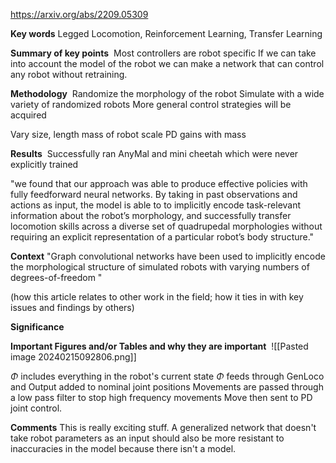 https://arxiv.org/abs/2209.05309

**Key words**
Legged Locomotion, Reinforcement Learning, Transfer Learning

**Summary of key points** 
Most controllers are robot specific
If we can take into account the model of the robot we can make a network that can control any robot without retraining.

**Methodology** 
Randomize the morphology of the robot
Simulate with a wide variety of randomized robots
More general control strategies will be acquired

Vary size, length mass of robot
scale PD gains with mass

**Results** 
Successfully ran AnyMal and mini cheetah which were never explicitly trained

"we found that our approach was able to produce effective policies with fully feedforward neural networks. By taking in past observations and actions as input, the model is able to to implicitly encode task-relevant information about the robot’s morphology, and successfully transfer locomotion skills across a diverse set of quadrupedal morphologies without requiring an explicit representation of a particular robot’s body structure."

**Context**
"Graph convolutional networks have been used to implicitly encode the morphological structure of simulated robots with varying numbers of degrees-of-freedom "

(how this article relates to other work in the field; how it ties in with key issues and findings by others) 

**Significance** 


**Important Figures and/or Tables and why they are important** 
![[Pasted image 20240215092806.png]]

$\Phi$ includes everything in the robot's current state
$\Phi$ feeds through GenLoco and 
Output added to nominal joint positions
Movements are passed through a low pass filter to stop high frequency movements
Move then sent to PD joint control.

**Comments** 
This is really exciting stuff. A generalized network that doesn't take robot parameters as an input should also be more resistant to inaccuracies in the model because there isn't a model. 



